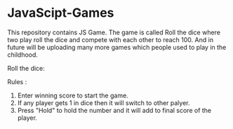 # JavaScipt-Games
This repository contains JS Game. The game is called Roll the dice where two play roll the dice and compete with each other to reach 100. And in future will be uploading many more games which people used to play in the childhood.


Roll the dice:

Rules :
1. Enter winning score to start the game.
2. If any player gets 1 in dice then it will switch to other palyer.
3. Press "Hold" to hold the number and it will add to final score of the player.
